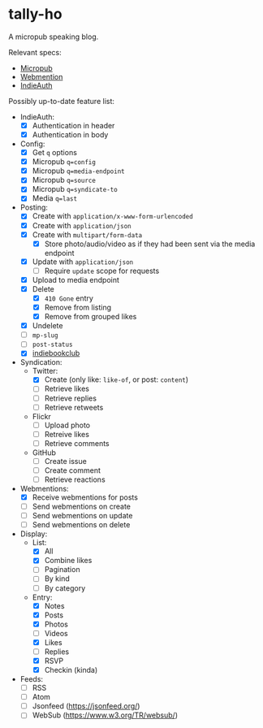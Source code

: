 # tally-ho

A micropub speaking blog.

Relevant specs:

- [Micropub](https://www.w3.org/TR/micropub/)
- [Webmention](https://www.w3.org/TR/webmention/)
- [IndieAuth](https://www.w3.org/TR/indieauth/)

Possibly up-to-date feature list:

- IndieAuth:
  * [x] Authentication in header
  * [x] Authentication in body

- Config:
  * [x] Get `q` options
  * [x] Micropub `q=config`
  * [x] Micropub `q=media-endpoint`
  * [x] Micropub `q=source`
  * [x] Micropub `q=syndicate-to`
  * [x] Media `q=last`

- Posting:
  * [x] Create with `application/x-www-form-urlencoded`
  * [x] Create with `application/json`
  * [x] Create with `multipart/form-data`
    * [x] Store photo/audio/video as if they had been sent via the media endpoint
  * [x] Update with `application/json`
    * [ ] Require `update` scope for requests
  * [x] Upload to media endpoint
  * [x] Delete
    * [x] `410 Gone` entry
    * [x] Remove from listing
    * [x] Remove from grouped likes
  * [x] Undelete
  * [ ] `mp-slug`
  * [ ] `post-status`
  * [x] [indiebookclub](https://indiebookclub.biz/documentation#micropub)

- Syndication:
  * Twitter:
    * [x] Create (only like: `like-of`, or post: `content`)
    * [ ] Retrieve likes
    * [ ] Retrieve replies
    * [ ] Retrieve retweets
  * Flickr
    * [ ] Upload photo
    * [ ] Retreive likes
    * [ ] Retrieve comments
  * GitHub
    * [ ] Create issue
    * [ ] Create comment
    * [ ] Retrieve reactions

- Webmentions:
  * [x] Receive webmentions for posts
  * [ ] Send webmentions on create
  * [ ] Send webmentions on update
  * [ ] Send webmentions on delete

- Display:
  * List:
    * [x] All
    * [x] Combine likes
    * [ ] Pagination
    * [ ] By kind
    * [ ] By category
  * Entry:
    * [x] Notes
    * [x] Posts
    * [x] Photos
    * [ ] Videos
    * [x] Likes
    * [ ] Replies
    * [x] RSVP
    * [x] Checkin (kinda)

- Feeds:
  * [ ] RSS
  * [ ] Atom
  * [ ] Jsonfeed (<https://jsonfeed.org/>)
  * [ ] WebSub (<https://www.w3.org/TR/websub/>)
